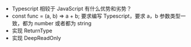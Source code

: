 - Typescript 相较于 JavaScript 有什么优势和劣势？
- const func = (a, b) => a + b; 要求编写 Typescript，要求 a，b 参数类型一致，都为 number 或者都为 string
- 实现 ReturnType
- 实现 DeepReadOnly
